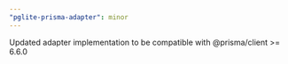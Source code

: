 ```yaml
---
"pglite-prisma-adapter": minor
---
```


Updated adapter implementation to be compatible with @prisma/client >= 6.6.0
